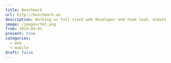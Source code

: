 ```yaml
---
title: Benchmark
url: http://benchmark.ae
description: Working as full stack web developer and team lead, almost reactjs,  react native and agility things :)
image: /images/fmt.png
from: 2019-04-01
present: true
categories:
  - web
  - mobile
draft: false
---
```

